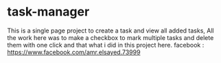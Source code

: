 # task-manager
This is a single page project to create a task and view all added tasks,
All the work here was to make a checkbox to mark multiple tasks and delete them with one click and that what i did in this project here.
facebook : https://www.facebook.com/amr.elsayed.73999
